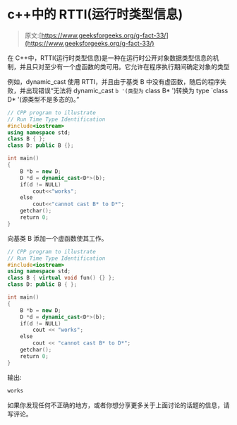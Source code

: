 # c++中的 RTTI(运行时类型信息)

> 原文:[https://www.geeksforgeeks.org/g-fact-33/](https://www.geeksforgeeks.org/g-fact-33/)

在 C++中，RTTI(运行时类型信息)是一种在运行时公开对象数据类型信息的机制，并且只对至少有一个虚函数的类可用。它允许在程序执行期间确定对象的类型

例如，dynamic_cast 使用 RTTI，并且由于基类 B 中没有虚函数，随后的程序失败，并出现错误“无法将 dynamic_cast `b '(类型为` class B* ')转换为 type `class D* '(源类型不是多态的)。”

```cpp
// CPP program to illustrate 
// Run Time Type Identification 
#include<iostream>
using namespace std;
class B { };
class D: public B {};

int main()
{
    B *b = new D;
    D *d = dynamic_cast<D*>(b);
    if(d != NULL)
        cout<<"works";
    else
        cout<<"cannot cast B* to D*";
    getchar();
    return 0;
}
```

向基类 B 添加一个虚函数使其工作。

```cpp
// CPP program to illustrate 
// Run Time Type Identification 
#include<iostream>
using namespace std;
class B { virtual void fun() {} };
class D: public B { };

int main()
{
    B *b = new D;
    D *d = dynamic_cast<D*>(b);
    if(d != NULL)
        cout << "works";
    else
        cout << "cannot cast B* to D*";
    getchar();
    return 0;
}
```

输出:

```cpp
works
```

如果你发现任何不正确的地方，或者你想分享更多关于上面讨论的话题的信息，请写评论。